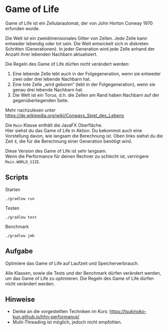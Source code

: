 # Game of Life

Game of Life ist ein Zellularautomat,
der von John Horton Conway 1970 erfunden wurde.

Die Welt ist ein zweidimensionales Gitter von Zellen.
Jede Zelle kann entweder lebendig oder tot sein.
Die Welt entwickelt sich in diskreten Schritten (Generationen).
In jeder Generation wird jede Zelle anhand der Anzahl ihrer lebenden Nachbarn aktualisiert.

Die Regeln des Game of Life dürfen nicht verändert werden:

1. Eine lebende Zelle lebt auch in der Folgegeneration, wenn sie entweder zwei oder drei lebende Nachbarn hat.
2. Eine tote Zelle „wird geboren“ (lebt in der Folgegeneration), wenn sie genau drei lebende Nachbarn hat.
3. Die Welt ist ein Torus, d.h. die Zellen am Rand haben Nachbarn auf der gegenüberliegenden Seite.

Mehr nachzulesen unter https://de.wikipedia.org/wiki/Conways_Spiel_des_Lebens

Die `Main` Klasse enthält die JavaFX Oberfläche.  
Hier siehst du das Game of Life in Aktion.
Du bekommst auch eine Vorstellung davon,
wie langsam die Berechnung ist.
Oben links siehst du die Zeit x̃,
die für die Berechnung einer Generation benötigt wird.

Diese Version des Game of Life ist sehr langsam.  
Wenn die Performance für deinen Rechner zu schlecht ist,
verringere `Main.WORLD_SIZE`.

## Scripts

Starten

```shell
./gradlew run
```

Testen

```shell
./gradlew test
```

Benchmark

```shell
./gradlew jmh
```

## Aufgabe

Optimiere das Game of Life auf Laufzeit und Speicherverbrauch.

Alle Klassen, sowie die Tests und der Benchmark dürfen verändert werden,
um das Game of Life zu optimieren. Die Regeln des Game of Life dürfen nicht verändert werden.

## Hinweise

- Denke an die vorgestellten Techniken im Kurs: https://tsukinoko-kun.github.io/hhn-performance/
- Multi-Threading ist möglich, jedoch nicht empfohlen.
